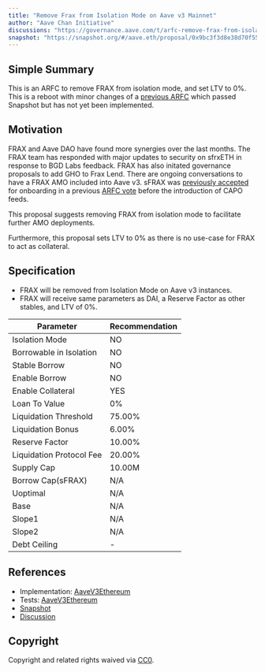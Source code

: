 ```yaml
---
title: "Remove Frax from Isolation Mode on Aave v3 Mainnet"
author: "Aave Chan Initiative"
discussions: "https://governance.aave.com/t/arfc-remove-frax-from-isolation-mode-on-aave-v3-mainnet/19337"
snapshot: "https://snapshot.org/#/aave.eth/proposal/0x9bc3f3d8e38d70f55887f2f2498e1b39f59467489158923488aceab73cd4f144"
---
```


## Simple Summary

This is an ARFC to remove FRAX from isolation mode, and set LTV to 0%. This is a reboot with minor changes of a [previous ARFC](https://governance.aave.com/t/arfc-remove-frax-from-isolation-mode-and-onboard-sfrax-to-aave-v3-mainnet/18506) which passed Snapshot but has not yet been implemented.

## Motivation

FRAX and Aave DAO have found more synergies over the last months. The FRAX team has responded with major updates to security on sfrxETH in response to BGD Labs feedback. FRAX has also initated governance proposals to add GHO to Frax Lend. There are ongoing conversations to have a FRAX AMO included into Aave v3. sFRAX was [previously accepted](https://governance.aave.com/t/arfc-add-sfrax-on-ethereum-v3/16303) for onboarding in a previous [ARFC vote](https://snapshot.org/#/aave.eth/proposal/0xdba99e9c8da24424447d7c7b70eff93ad5b6055714b5f34cf9859c923fb3a38a) before the introduction of CAPO feeds.

This proposal suggests removing FRAX from isolation mode to facilitate further AMO deployments.

Furthermore, this proposal sets LTV to 0% as there is no use-case for FRAX to act as collateral.

## Specification

- FRAX will be removed from Isolation Mode on Aave v3 instances.
- FRAX will receive same parameters as DAI, a Reserve Factor as other stables, and LTV of 0%.

| Parameter                | Recommendation |
| ------------------------ | -------------- |
| Isolation Mode           | NO             |
| Borrowable in Isolation  | NO             |
| Stable Borrow            | NO             |
| Enable Borrow            | NO             |
| Enable Collateral        | YES            |
| Loan To Value            | 0%             |
| Liquidation Threshold    | 75.00%         |
| Liquidation Bonus        | 6.00%          |
| Reserve Factor           | 10.00%         |
| Liquidation Protocol Fee | 20.00%         |
| Supply Cap        | 10.00M         |
| Borrow Cap(sFRAX)        | N/A            |
| Uoptimal                 | N/A            |
| Base                     | N/A            |
| Slope1                   | N/A            |
| Slope2                   | N/A            |
| Debt Ceiling             | -              |

## References

- Implementation: [AaveV3Ethereum](https://github.com/bgd-labs/aave-proposals-v3/blob/main/src/20241105_AaveV3Ethereum_RemoveFraxFromIsolationModeOnAaveV3Mainnet/AaveV3Ethereum_RemoveFraxFromIsolationModeOnAaveV3Mainnet_20241105.sol)
- Tests: [AaveV3Ethereum](https://github.com/bgd-labs/aave-proposals-v3/blob/main/src/20241105_AaveV3Ethereum_RemoveFraxFromIsolationModeOnAaveV3Mainnet/AaveV3Ethereum_RemoveFraxFromIsolationModeOnAaveV3Mainnet_20241105.t.sol)
- [Snapshot](https://snapshot.org/#/aave.eth/proposal/0x9bc3f3d8e38d70f55887f2f2498e1b39f59467489158923488aceab73cd4f144)
- [Discussion](https://governance.aave.com/t/arfc-remove-frax-from-isolation-mode-on-aave-v3-mainnet/19337)

## Copyright

Copyright and related rights waived via [CC0](https://creativecommons.org/publicdomain/zero/1.0/).

